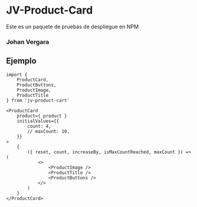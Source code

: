 # JV-Product-Card

Este es un paquete de pruebas de despliegue en NPM

### Johan Vergara

## Ejemplo
```
import { 
    ProductCard, 
    ProductButtons, 
    ProductImage, 
    ProductTitle 
} from 'jv-product-cart'
```
```
<ProductCard
    product={ product }
    initialValues={{
        count: 4,
        // maxCount: 10,
    }}
>
    {
        ({ reset, count, increaseBy, isMaxCountReached, maxCount }) => (
            <>
                <ProductImage />
                <ProductTitle />
                <ProductButtons />
            </>
        )
    }
</ProductCard>
```